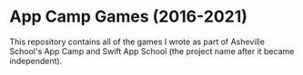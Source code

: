 # App Camp Games (2016-2021)

This repository contains all of the games I wrote as part of Asheville School's App Camp and Swift App School (the project name after it became independent).
